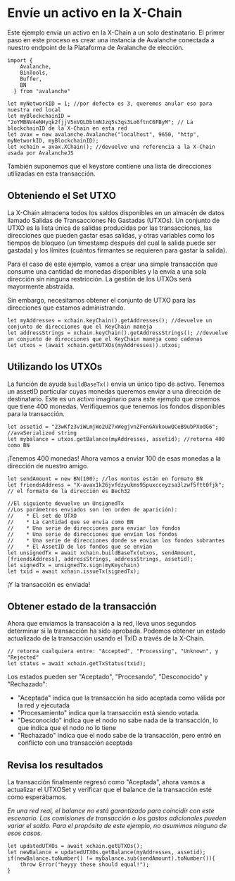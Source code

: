 # Envíe un activo en la X-Chain

Este ejemplo envía un activo en la X-Chain a un solo destinatario. El primer paso en este proceso es crear una instancia de Avalanche conectada a nuestro endpoint de la Plataforma de Avalanche de elección.

```text
import {
    Avalanche,
    BinTools,
    Buffer,
    BN
  } from "avalanche" 

let myNetworkID = 1; //por defecto es 3, queremos anular eso para nuestra red local
let myBlockchainID = "2oYMBNV4eNHyqk2fjjV5nVQLDbtmNJzq5s3qs3Lo6ftnC6FByM"; // La blockchainID de la X-Chain en esta red
let avax = new avalanche.Avalanche("localhost", 9650, "http", myNetworkID, myBlockchainID);
let xchain = avax.XChain(); //devuelve una referencia a la X-Chain usada por AvalancheJS
```

También suponemos que el keystore contiene una lista de direcciones utilizadas en esta transacción.

## Obteniendo el Set UTXO<a id="getting-the-utxo-set"></a>


La X-Chain almacena todos los saldos disponibles en un almacén de datos llamado Salidas de Transacciones No Gastadas \(UTXOs\). Un conjunto de UTXO es la lista única de salidas producidas por las transacciones, las direcciones que pueden gastar esas salidas, y otras variables como los tiempos de bloqueo \(un timestamp después del cual la salida puede ser gastada\) y los límites \(cuántos firmantes se requieren para gastar la salida\).

Para el caso de este ejemplo, vamos a crear una simple transacción que consume una cantidad de monedas disponibles y la envía a una sola dirección sin ninguna restricción. La gestión de los UTXOs será mayormente abstraída.

Sin embargo, necesitamos obtener el conjunto de UTXO para las direcciones que estamos administrando.

```text
let myAddresses = xchain.keyChain().getAddresses(); //devuelve un conjunto de direcciones que el KeyChain maneja
let addressStrings = xchain.keyChain().getAddressStrings(); //devuelve un conjunto de direcciones que el KeyChain maneja como cadenas
let utxos = (await xchain.getUTXOs(myAddresses)).utxos;
```

## Utilizando los UTXOs <a id="spending-the-utxos"></a>

La función de ayuda `buildBaseTx()` envía un único tipo de activo. Tenemos un assetID particular cuyas monedas queremos enviar a una dirección de destinatario. Este es un activo imaginario para este ejemplo que creemos que tiene 400 monedas. Verifiquemos que tenemos los fondos disponibles para la transacción.
```text
let assetid = "23wKfz3viWLmjWo2UZ7xWegjvnZFenGAVkouwQCeB9ubPXodG6"; //avaSerialized string
let mybalance = utxos.getBalance(myAddresses, assetid); //retorna 400 como BN
```

¡Tenemos 400 monedas! Ahora vamos a enviar 100 de esas monedas a la dirección de nuestro amigo.
```text
let sendAmount = new BN(100); //los montos están en formato BN
let friendsAddress = "X-avax1k26jvfdzyukms95puxcceyzsa3lzwf5ftt0fjk"; // el formato de la dirección es Bech32

//El siguiente devuelve un UnsignedTx
//Los parámetros enviados son (en orden de aparición):
//    * El set de UTXO
//    * La cantidad que se envía como BN
//    * Una serie de direcciones para enviar los fondos
//    * Una serie de direcciones que envían los fondos
//    * Una serie de direcciones donde se envían los fondos sobrantes
//    * El AssetID de los fondos que se envían
let unsignedTx = await xchain.buildBaseTx(utxos, sendAmount, [friendsAddress], addressStrings, addressStrings, assetid);
let signedTx = unsignedTx.sign(myKeychain)
let txid = await xchain.issueTx(signedTx);
```

¡Y la transacción es enviada!

## Obtener estado de la transacción <a id="get-the-status-of-the-transaction"></a>

Ahora que enviamos la transacción a la red, lleva unos segundos determinar si la transacción ha sido aprobada. Podemos obtener un estado actualizado de la transacción usando el TxID a través de la X-Chain.

```text
// retorna cualquiera entre: "Accepted", "Processing", "Unknown", y "Rejected"
let status = await xchain.getTxStatus(txid);
```

Los estados pueden ser "Aceptado", "Procesando", "Desconocido" y "Rechazado":

* "Aceptada" indica que la transacción ha sido aceptada como válida por la red y ejecutada
* "Procesamiento" indica que la transacción está siendo votada.
* "Desconocido" indica que el nodo no sabe nada de la transacción, lo que indica que el nodo no lo tiene
* "Rechazado" indica que el nodo sabe de la transacción, pero entró en conflicto con una transacción aceptada

## Revisa los resultados <a id="check-the-results"></a>

La transacción finalmente regresó como "Aceptada", ahora vamos a actualizar el UTXOSet y verificar que el balance de la transacción esté como esperábamos.

_En una red real, el balance no está garantizado para coincidir con este escenario. Las comisiones de transacción o los gastos adicionales pueden variar el saldo. Para el propósito de este ejemplo, no asumimos ninguno de esos casos._

```text
let updatedUTXOs = await xchain.getUTXOs();
let newBalance = updatedUTXOs.getBalance(myAddresses, assetid);
if(newBalance.toNumber() != mybalance.sub(sendAmount).toNumber()){
    throw Error("heyyy these should equal!");
}
```

<!--stackedit_data:
eyJoaXN0b3J5IjpbLTkzOTYzNjczMSwxNDE0Nzc3NDI1LC02Nz
QwMDUyOTZdfQ==
-->